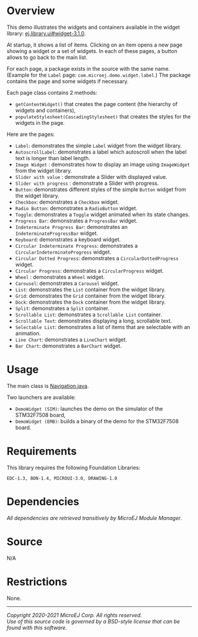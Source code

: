 # Overview

This demo illustrates the widgets and containers available in the widget library: [ej.library.ui#widget-3.1.0](https://repository.microej.com/modules/ej/library/ui/widget/3.1.0/).

At startup, it shows a list of items.
Clicking on an item opens a new page showing a widget or a set of widgets.
In each of these pages, a button allows to go back to the main list.

For each page, a package exists in the source with the same name.
(Example for the `Label` page: `com.microej.demo.widget.label`.)
The package contains the page and some widgets if necessary.

Each page class contains 2 methods:

- `getContentWidget()` that creates the page content (the hierarchy of widgets and containers),
- `populateStylesheet(CascadingStylesheet)` that creates the styles for the widgets in the page.

Here are the pages:

- `Label`: demonstrates the simple `Label` widget from the widget library.
- `AutoscrollLabel`: demonstrates a label which autoscroll when the label text is longer than label length.
- `Image Widget` : demonstrates how to display an image using `ImageWidget` from the widget library.
- `Slider with value` : demonstrate a Slider with displayed value.
- `Slider with progress` : demonstrate a Slider with progress.
- `Button`: demonstrates different styles of the simple `Button` widget from the widget library.
- `Checkbox`: demonstrates a `Checkbox` widget.
- `Radio Button`: demonstrates a `RadioButton` widget.
- `Toggle`: demonstrates a `Toggle` widget animated when its state changes.
- `Progress Bar`: demonstrates a `ProgressBar` widget.
- `Indeterminate Progress Bar`: demonstrates an `IndeterminateProgressBar` widget.
- `Keyboard`: demonstrates a keyboard widget.
- `Circular Indeterminate Progress`: demonstrates a `CircularIndeterminateProgress` widget.
- `Circular Dotted Progress`: demonstrates a `CircularDottedProgress` widget.
- `Circular Progress`: demonstrates a `CircularProgress` widget.
- `Wheel` : demonstrates a `Wheel` widget.
- `Carousel`: demonstrates a `Carousel` widget.
- `List`: demonstrates the `List` container from the widget library.
- `Grid`: demonstrates the `Grid` container from the widget library.
- `Dock`: demonstrates the `Dock` container from the widget library.
- `Split`: demonstrates a `Split` container.
- `Scrollable List`: demonstrates a `Scrollable List` container.
- `Scrollable Text`: demonstrates displaying a long, scrollable text.
- `Selectable List`: demonstrates a list of items that are selectable with an animation.
- `Line Chart`: demonstrates a `LineChart` widget.
- `Bar Chart`: demonstrates a `BarChart` widget.


# Usage

The main class is [Navigation.java](src/main/java/com/microej/demo/widget/common/Navigation.java).

Two launchers are available:

- `DemoWidget (SIM)`: launches the demo on the simulator of the STM32F7508 board,
- `DemoWidget (EMB)`: builds a binary of the demo for the STM32F7508 board.

# Requirements

This library requires the following Foundation Libraries:

    EDC-1.3, BON-1.4, MICROUI-3.0, DRAWING-1.0

# Dependencies

_All dependencies are retrieved transitively by MicroEJ Module Manager_.


# Source

N/A

# Restrictions

None.

---  
_Copyright 2020-2021 MicroEJ Corp. All rights reserved._  
_Use of this source code is governed by a BSD-style license that can be found with this software._  
